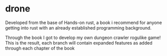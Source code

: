 # drone

Developed from the base of Hands-on rust, a book i recommend for anyone getting into rust with an already established programming background.

Through the book I got to develop my own dungeon crawler rogulike game! This is the result, each branch will contain expanded features as added through each chapter of the book

